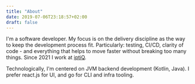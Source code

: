 ```yaml
---
title: "About"
date: 2019-07-06T23:18:57+02:00
draft: false
---
```


I'm a software developer. My focus is on the delivery discipline as the way to keep the development process fit. Particularly: testing, CI/CD, clarity of code - and everything that helps to move faster without breaking too many things. Since 2021 I work at [iptiQ](https://iptiq.com).

Technologically, I'm centered on JVM backend development (Kotlin, Java). I prefer react.js for UI, and go for CLI and infra tooling.